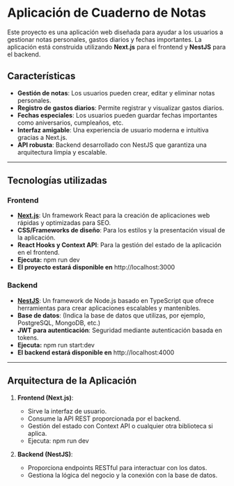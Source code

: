 # Aplicación de Cuaderno de Notas

Este proyecto es una aplicación web diseñada para ayudar a los usuarios a gestionar notas personales, gastos diarios y fechas importantes. La aplicación está construida utilizando **Next.js** para el frontend y **NestJS** para el backend.

## Características

- **Gestión de notas**: Los usuarios pueden crear, editar y eliminar notas personales.
- **Registro de gastos diarios**: Permite registrar y visualizar gastos diarios.
- **Fechas especiales**: Los usuarios pueden guardar fechas importantes como aniversarios, cumpleaños, etc.
- **Interfaz amigable**: Una experiencia de usuario moderna e intuitiva gracias a Next.js.
- **API robusta**: Backend desarrollado con NestJS que garantiza una arquitectura limpia y escalable.

---

## Tecnologías utilizadas

### Frontend
- **[Next.js](https://nextjs.org/)**: Un framework React para la creación de aplicaciones web rápidas y optimizadas para SEO.
- **CSS/Frameworks de diseño**: Para los estilos y la presentación visual de la aplicación.
- **React Hooks y Context API**: Para la gestión del estado de la aplicación en el frontend.
- **Ejecuta:** npm run dev
- **El proyecto estará disponible en** http://localhost:3000

### Backend
- **[NestJS](https://nestjs.com/)**: Un framework de Node.js basado en TypeScript que ofrece herramientas para crear aplicaciones escalables y mantenibles.
- **Base de datos**: (Indica la base de datos que utilizas, por ejemplo, PostgreSQL, MongoDB, etc.)
- **JWT para autenticación**: Seguridad mediante autenticación basada en tokens.
- **Ejecuta:** npm run start:dev
- **El backend estará disponible en** http://localhost:4000 

---

## Arquitectura de la Aplicación

1. **Frontend (Next.js)**:
   - Sirve la interfaz de usuario.
   - Consume la API REST proporcionada por el backend.
   - Gestión del estado con Context API o cualquier otra biblioteca si aplica.
   - Ejecuta: npm run dev

2. **Backend (NestJS)**:
   - Proporciona endpoints RESTful para interactuar con los datos.
   - Gestiona la lógica del negocio y la conexión con la base de datos.

  
